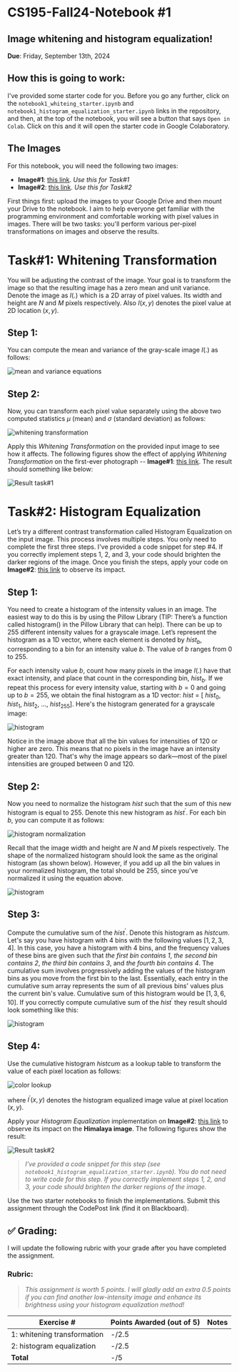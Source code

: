 # CS195-Fall24-Notebook #1
## Image whitening and histogram equalization!

<b>Due</b>: Friday, September 13th, 2024

## How this is going to work: 

I've provided some starter code for you. Before you go any further, click on the `notebook1_whiteing_starter.ipynb` and `notebook1_histogram_equalization_starter.ipynb` links in the repository, and then, at the top of the notebook, you will see a button that says `Open in Colab`. Click on this and it will open the starter code in Google Colaboratory.

## The Images
For this notebook, you will need the following two images:
- **Image#1**: [this link](https://github.com/alimoorreza/CS195-Fall24-Notebook-1/blob/main/data/first_photograph.png). *Use this for Task#1*
- **Image#2**: [this link](https://github.com/alimoorreza/CS195-Fall24-Notebook-1/blob/main/data/himalaya_dark.png). *Use this for Task#2*
 
First things first: upload the images to your Google Drive and then mount your Drive to the notebook. I aim to help everyone get familiar with the programming environment and comfortable working with pixel values in images. There will be two tasks: you'll perform various per-pixel transformations on images and observe the results.
# **Task#1**: Whitening Transformation
You will be adjusting the contrast of the image. Your goal is to transform the image so that the resulting image has a zero mean and unit variance. Denote the image as $I(.)$ which is a 2D array of pixel values. Its width and height are $N$ and $M$ pixels respectively. Also $I(x,y)$ denotes the pixel value at 2D location $(x,y)$.

## **Step 1:** 
You can compute the mean and variance of the gray-scale image $I(.)$ as follows:

<!--$\mu$ = $\frac{\sum_{x=1}^{N}\sum_{y=1}^{M}I(x,y)}{N \times M}$
\sigma^{2} = \frac{\sum_{x=1}^{N}\sum_{y=1}^{M}(I(x,y)-\mu)^2}{N*M}-->
![mean and variance equations](https://github.com/alimoorreza/CS195-Fall24-Notebook-1/blob/main/etc/whitening_eq1.png)

## **Step 2:** 
Now, you can transform each pixel value separately using the above two computed statistics $\mu$ (mean) and $\sigma$ (standard deviation) as follows:
    <!--I^{'}(x,y) = \frac{I(x,y)-\mu}{\sigma}-->
    
![whitening transformation](https://github.com/alimoorreza/CS195-Fall24-Notebook-1/blob/main/etc/whitening_eq2.png)


Apply this *Whitening Transformation* on the provided input image to see how it affects. The following figures show the effect of applying *Whitening Transformation* on the first-ever photograph -- **Image#1**: [this link](https://github.com/alimoorreza/CS195-Fall24-Notebook-1/blob/main/data/first_photograph.png). The result should something like below:

![Result task#1](https://github.com/alimoorreza/CS195-Fall24-Notebook-1/blob/main/etc/task1_result.png)

# **Task#2**: Histogram Equalization
Let’s try a different contrast transformation called Histogram Equalization on the input image. This process involves multiple steps. You only need to complete the first three steps. I've provided a code snippet for step #4. If you correctly implement steps 1, 2, and 3, your code should brighten the darker regions of the image. 
Once you finish the steps, apply your code on **Image#2**: [this link](https://github.com/alimoorreza/CS195-Fall24-Notebook-1/blob/main/data/himalaya_dark.png) to observe its impact. 

## **Step 1:** 
You need to create a histogram of the intensity values in an image. The easiest way to do this is by using the Pillow Library (TIP: There’s a function called histogram() in the Pillow Library that can help). There can be up to 255 different intensity values for a grayscale image. Let’s represent the histogram as a 1D vector, where each element is denoted by $hist_{b}$, corresponding to a bin for an intensity value $b$. The value of $b$ ranges from 0 to 255.

For each intensity value $b$, count how many pixels in the image $I(.)$ have that exact intensity, and place that count in the corresponding bin, $hist_{b}$. If we repeat this process for every intensity value, starting with $b = 0$ and going up to $b = 255$, we obtain the final histogram as a 1D vector: $hist$ = [ $hist_{0}$, $hist_{1}$, $hist_{2}$, ..., $hist_{255}$]. Here's the histogram generated for a grayscale image:

![histogram](https://github.com/alimoorreza/CS195-Fall24-Notebook-1/blob/main/etc/histogram_example.png)

Notice in the image above that all the bin values for intensities of 120 or higher are zero. This means that no pixels in the image have an intensity greater than 120. That's why the image appears so dark—most of the pixel intensities are grouped between 0 and 120.

## **Step 2:**
Now you need to normalize the histogram $hist$ such that the sum of this new histogram is equal to 255. Denote this new histogram as $hist^{'}$. For each bin $b$, you can compute it as follows:

![histogram normalization](https://github.com/alimoorreza/CS195-Fall24-Notebook-1/blob/main/etc/histogram_equalization_eq1.png)

Recall that the image width and height are $N$ and $M$ pixels respectively. The shape of the normalized histogram should look the same as the original histogram (as shown below). However, if you add up all the bin values in your normalized histogram, the total should be 255, since you've normalized it using the equation above.

![histogram](https://github.com/alimoorreza/CS195-Fall24-Notebook-1/blob/main/etc/histogram_normalized.png)

## **Step 3:** 
Compute the cumulative sum of the $hist^{'}$. Denote this histogram as $histcum^{}$. Let's say you have histogram with 4 bins with the following values $[1,2,3,4]$. In this case, you have a histogram with 4 bins, and the frequency values of these bins are given such that
*the first bin contains 1*, *the second bin contains 2*, *the third bin contains 3*, and *the fourth bin contains 4*. The cumulative sum involves progressively adding the values of the histogram bins as you move from the first bin to the last. Essentially, each entry in the cumulative sum array represents the sum of all previous bins' values plus the current bin's value. Cumulative sum of this histogram would be $[1,3,6,10]$. If you correctly compute cumulative sum of the $hist^{'}$ they result should look something like this:

![histogram](https://github.com/alimoorreza/CS195-Fall24-Notebook-1/blob/main/etc/histogram_cumulative_sum.png)

## **Step 4:** 
Use the cumulative histogram $histcum^{}$ as a lookup table to transform the value of each pixel location as follows:

![color lookup](https://github.com/alimoorreza/CS195-Fall24-Notebook-1/blob/main/etc/histogram_equalization_eq2.png)

where $I^{'}(x,y)$ denotes the histogram equalized image value at pixel location $(x,y)$. 

Apply your *Histogram Equalization* implementation on **Image#2**: [this link](https://github.com/alimoorreza/CS195-Fall24-Notebook-1/blob/main/data/himalaya_dark.png) to observe its impact on the **Himalaya image**. The following figures show the result:

![Result task#2](https://github.com/alimoorreza/CS195-Fall24-Notebook-1/blob/main/etc/task2_result.png)

> *I've provided a code snippet for this step (see `notebook1_histogram_equalization_starter.ipynb`). You do not need to write code for this step. If you correctly implement steps 1, 2, and 3, your code should brighten the darker regions of the image.*

Use the two starter notebooks to finish the implementations. Submit this assignment through the CodePost link (find it on Blackboard).

## :white_check_mark: Grading: 
I will update the following rubric with your grade after you have completed the assignment.

### Rubric:
> *This assignment is worth 5 points. I will gladly add an extra 0.5 points if you can find another low-intensity image and enhance its brightness using your histogram equalization method!*

>

| Exercise #  | Points Awarded (out of 5)  | Notes |
| --------- | ------------------- | --------- |
| 1:  whitening transformation         |    -/2.5    |            |
| 2: histogram equalization            |    -/2.5    |            | 
| <b>Total                             |    -/5      |     </b>   |
